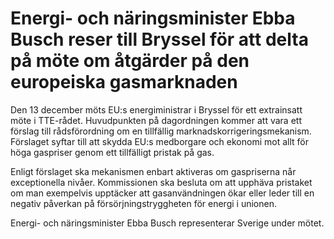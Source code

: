 # Energi- och näringsminister Ebba Busch reser till Bryssel för att delta på möte om åtgärder på den europeiska gasmarknaden

Den 13 december möts EU:s energiministrar i Bryssel för ett extrainsatt möte i TTE-rådet. Huvudpunkten på dagordningen kommer att vara ett förslag till rådsförordning om en tillfällig marknadskorrigeringsmekanism. Förslaget syftar till att skydda EU:s medborgare och ekonomi mot allt för höga gaspriser genom ett tillfälligt pristak på gas.

Enligt förslaget ska mekanismen enbart aktiveras om gaspriserna når exceptionella nivåer. Kommissionen ska besluta om att upphäva pristaket om man exempelvis upptäcker att gasanvändningen ökar eller leder till en negativ påverkan på försörjningstryggheten för energi i unionen.

Energi- och näringsminister Ebba Busch representerar Sverige under mötet.
